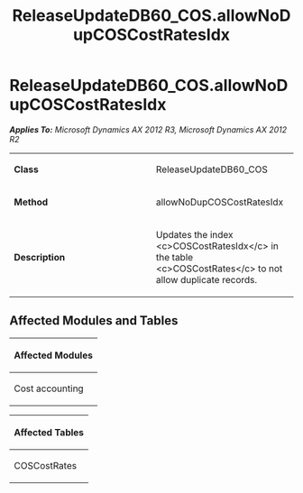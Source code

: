 ﻿---
title: ReleaseUpdateDB60_COS.allowNoDupCOSCostRatesIdx
TOCTitle: ReleaseUpdateDB60_COS.allowNoDupCOSCostRatesIdx
ms:assetid: 6174ac0a-5829-ce35-b97a-9e9d00fa2b3f
ms:mtpsurl: https://msdn.microsoft.com/en-us/library/JJ719080(v=AX.60)
ms:contentKeyID: 49708619
ms.date: 05/18/2015
mtps_version: v=AX.60
---

# ReleaseUpdateDB60\_COS.allowNoDupCOSCostRatesIdx 


_**Applies To:** Microsoft Dynamics AX 2012 R3, Microsoft Dynamics AX 2012 R2_

<table>
<colgroup>
<col style="width: 50%" />
<col style="width: 50%" />
</colgroup>
<tbody>
<tr class="odd">
<td><p><strong>Class</strong></p></td>
<td><p>ReleaseUpdateDB60_COS</p></td>
</tr>
<tr class="even">
<td><p><strong>Method</strong></p></td>
<td><p>allowNoDupCOSCostRatesIdx</p></td>
</tr>
<tr class="odd">
<td><p><strong>Description</strong></p></td>
<td><p>Updates the index &lt;c&gt;COSCostRatesIdx&lt;/c&gt; in the table &lt;c&gt;COSCostRates&lt;/c&gt; to not allow duplicate records.</p></td>
</tr>
</tbody>
</table>


## Affected Modules and Tables

<table>
<colgroup>
<col style="width: 100%" />
</colgroup>
<thead>
<tr class="header">
<th><p>Affected Modules</p></th>
</tr>
</thead>
<tbody>
<tr class="odd">
<td><p>Cost accounting</p></td>
</tr>
</tbody>
</table>


<table>
<colgroup>
<col style="width: 100%" />
</colgroup>
<thead>
<tr class="header">
<th><p>Affected Tables</p></th>
</tr>
</thead>
<tbody>
<tr class="odd">
<td><p>COSCostRates</p></td>
</tr>
</tbody>
</table>

  


